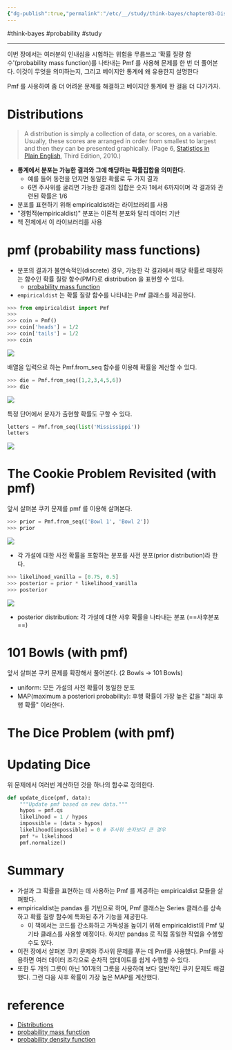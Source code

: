 ```yaml
---
{"dg-publish":true,"permalink":"/etc/__/study/think-bayes/chapter03-Distribution/","dgPassFrontmatter":true,"noteIcon":"","created":"2023-12-20T00:33:04.000+09:00"}
---
```


#think-bayes #probability #study

---

이번 장에서는 여러분의 인내심을 시험하는 위험을 무릅쓰고 '확률 질량 함수'(probability mass function)를 나타내는 Pmf 를 사용해 문제를 한 번 더 풀어본다. 이것이 무엇을 의미하는지, 그리고 베이지안 통계에 왜 유용한지 설명한다
  
Pmf 를 사용하여 좀 더 어려운 문제를 해결하고 베이지안 통계에 한 걸음 더 다가가자.

# Distributions
> A distribution is simply a collection of data, or scores, on a variable. Usually, these scores are arranged in order from smallest to largest and then they can be presented graphically. (Page 6, [Statistics in Plain English](http://amzn.to/2FTs5TB), Third Edition, 2010.)
> 
- **통계에서 분포는 가능한 결과와 그에 해당하는 확률집합을 의미한다.**
	- 예를 들어 동전을 던지면 동일한 확률로 두 가지 결과
	- 6면 주사위를 굴리면 가능한 결과의 집합은 숫자 1에서 6까지이며 각 결과와 관련된 확률은 1/6
- 분포를 표현하기 위해 empiricaldist라는 라이브러리를 사용
- "경험적(empiricaldist)" 분포는 이론적 분포와 달리 데이터 기반
- 책 전체에서 이 라이브러리를 사용

# pmf (probability mass functions)
- 분포의 결과가 불연속적인(discrete) 경우, 가능한 각 결과에서 해당 확률로 매핑하는 함수인 확률 질량 함수(PMF)로 distribution 을 표현할 수 있다.
	- [probability mass function](https://ko.wikipedia.org/wiki/%ED%99%95%EB%A5%A0_%EC%A7%88%EB%9F%89_%ED%95%A8%EC%88%98)
- `empiricaldist` 는 확률 질량 함수를 나타내는 Pmf 클래스를 제공한다.

```python
>>> from empiricaldist import Pmf
>>> 
>>> coin = Pmf()
>>> coin['heads'] = 1/2
>>> coin['tails'] = 1/2
>>> coin
```

![](https://i.imgur.com/NpzAOUD.png)

배열을 입력으로 하는 Pmf.from_seq 함수를 이용해 확률을 계산할 수 있다.

```python
>>> die = Pmf.from_seq([1,2,3,4,5,6])
>>> die
```

![](https://i.imgur.com/GUR8kD5.png)

특정 단어에서 문자가 출현할 확률도 구할 수 있다.

```python
letters = Pmf.from_seq(list('Mississippi'))
letters
```

![](https://i.imgur.com/0OhfL38.png)


# The Cookie Problem Revisited (with pmf)
앞서 살펴본 쿠키 문제를 pmf 를 이용해 살펴본다.

```python
>>> prior = Pmf.from_seq(['Bowl 1', 'Bowl 2'])
>>> prior
```

![](https://i.imgur.com/kYLcCxD.png)

- 각 가설에 대한 사전 확률을 포함하는 분포를 사전 분포(prior distribution)라 한다.

```python
>>> likelihood_vanilla = [0.75, 0.5]
>>> posterior = prior * likelihood_vanilla
>>> posterior
```

![](https://i.imgur.com/Lsp2Xsk.png)

- posterior distribution: 각 가설에 대한 사후 확률을 나타내는 분포 (==사후분포==)

# 101 Bowls (with pmf)
앞서 살펴본 쿠키 문제를 확장해서 풀어본다. (2 Bowls -> 101 Bowls)
- uniform: 모든 가설의 사전 확률이 동일한 분포
- MAP(maximum a posteriori probability): 후행 확률이 가장 높은 값을 "최대 후행 확률" 이라한다.

# The Dice Problem (with pmf)

# Updating Dice
위 문제에서 여러번 계산하던 것을 하나의 함수로 정의한다.

```python
def update_dice(pmf, data):
    """Update pmf based on new data."""
    hypos = pmf.qs
    likelihood = 1 / hypos
    impossible = (data > hypos)
    likelihood[impossible] = 0 # 주사위 숫자보다 큰 경우 
    pmf *= likelihood
    pmf.normalize()
```

# Summary
- 가설과 그 확률을 표현하는 데 사용하는 Pmf 를 제공하는 empiricaldist 모듈을 살펴봤다.
- empiricaldist는 pandas 를 기반으로 하며, Pmf 클래스는 Series 클래스를 상속하고 확률 질량 함수에 특화된 추가 기능을 제공한다.
	- 이 책에서는 코드를 간소화하고 가독성을 높이기 위해 empiricaldist의 Pmf 및 기타 클래스를 사용할 예정이다. 하지만 pandas 로 직접 동일한 작업을 수행할 수도 있다.
- 이전 장에서 살펴본 쿠키 문제와 주사위 문제를 푸는 데 Pmf를 사용했다. Pmf를 사용하면 여러 데이터 조각으로 순차적 업데이트를 쉽게 수행할 수 있다.
- 또한 두 개의 그릇이 아닌 101개의 그릇을 사용하여 보다 일반적인 쿠키 문제도 해결했다. 그런 다음 사후 확률이 가장 높은 MAP를 계산했다.

# reference
- [Distributions](http://allendowney.github.io/ThinkBayes2/chap03.html)
- [probability mass function](https://ko.wikipedia.org/wiki/%ED%99%95%EB%A5%A0_%EC%A7%88%EB%9F%89_%ED%95%A8%EC%88%98)
- [probability density function](https://ko.wikipedia.org/wiki/%ED%99%95%EB%A5%A0_%EC%A7%88%EB%9F%89_%ED%95%A8%EC%88%98)